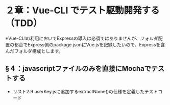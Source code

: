 # ２章：Vue-CLI でテスト駆動開発する（TDD）

※Vue-CLIの利用においてExpressの導入は必須ではありませんが、フォルダ配置の都合でExpress側のpackage.jsonにVue.jsを記録したいので、Expressを含んだフォルダ構成とします。

## §４：javascriptファイルのみを直接にMochaでテストする

* リスト2.9 userKey.jsに追加するextractName()の仕様を定義したテストコード



